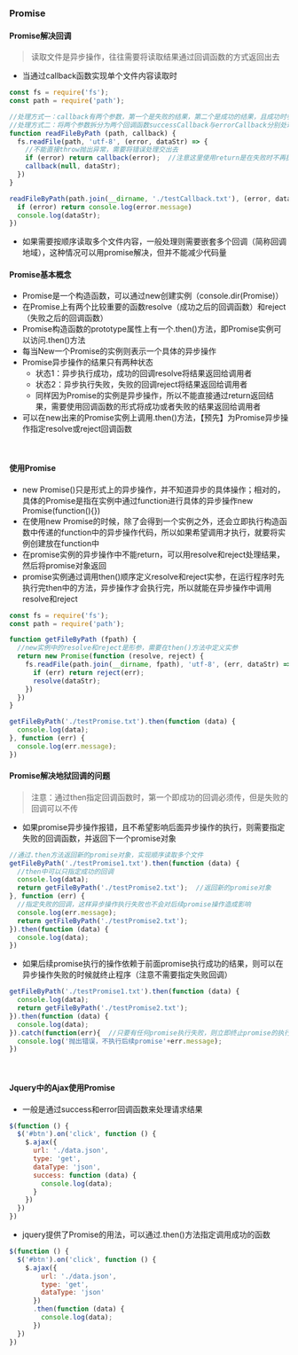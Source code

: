 ### Promise

#### Promise解决回调
> 读取文件是异步操作，往往需要将读取结果通过回调函数的方式返回出去

- 当通过callback函数实现单个文件内容读取时

```js
const fs = require('fs');
const path = require('path');

//处理方式一：callback有两个参数，第一个是失败的结果，第二个是成功的结果，且成功时参数一位null，失败时参数二维undefined
//处理方式二：将两个参数拆分为两个回调函数successCallback与errorCallback分别处理结果
function readFileByPath (path, callback) {
  fs.readFile(path, 'utf-8', (error, dataStr) => {
    //不能直接throw抛出异常，需要将错误处理交出去
    if (error) return callback(error);  //注意这里使用return是在失败时不再执行下面的代码
    callback(null, dataStr);
  })
}

readFileByPath(path.join(__dirname, './testCallback.txt'), (error, dataStr) => {
  if (error) return console.log(error.message)
  console.log(dataStr);
})
```
- 如果需要按顺序读取多个文件内容，一般处理则需要嵌套多个回调（简称回调地域），这种情况可以用promise解决，但并不能减少代码量

#### Promise基本概念
- Promise是一个构造函数，可以通过new创建实例（console.dir(Promise)）
- 在Promise上有两个比较重要的函数resolve（成功之后的回调函数）和reject（失败之后的回调函数）
- Promise构造函数的prototype属性上有一个.then()方法，即Promise实例可以访问.then()方法
- 每当New一个Promise的实例则表示一个具体的异步操作
- Promise异步操作的结果只有两种状态
  + 状态1：异步执行成功，成功的回调resolve将结果返回给调用者
  + 状态2：异步执行失败，失败的回调reject将结果返回给调用者
  + 同样因为Promise的实例是异步操作，所以不能直接通过return返回结果，需要使用回调函数的形式将成功或者失败的结果返回给调用者
- 可以在new出来的Promise实例上调用.then()方法，【预先】为Promise异步操作指定resolve或reject回调函数

</br>

#### 使用Promise
- new Promise()只是形式上的异步操作，并不知道异步的具体操作；相对的，具体的Promise是指在实例中通过function进行具体的异步操作new Promise(function(){})
- 在使用new Promise的时候，除了会得到一个实例之外，还会立即执行构造函数中传递的function中的异步操作代码，所以如果希望调用才执行，就要将实例创建放在function中
- 在promise实例的异步操作中不能return，可以用resolve和reject处理结果，然后将promise对象返回
- promise实例通过调用then()顺序定义resolve和reject实参，在运行程序时先执行完then中的方法，异步操作才会执行完，所以就能在异步操作中调用resolve和reject

```js
const fs = require('fs');
const path = require('path');

function getFileByPath (fpath) {
  //new实例中的resolve和reject是形参，需要在then()方法中定义实参
  return new Promise(function (resolve, reject) {
    fs.readFile(path.join(__dirname, fpath), 'utf-8', (err, dataStr) => {
      if (err) return reject(err);
      resolve(dataStr);
    })
  })
}

getFileByPath('./testPromise.txt').then(function (data) {
  console.log(data);
}, function (err) {
  console.log(err.message);
})
```

#### Promise解决地狱回调的问题
> 注意：通过then指定回调函数时，第一个即成功的回调必须传，但是失败的回调可以不传

- 如果promise异步操作报错，且不希望影响后面异步操作的执行，则需要指定失败的回调函数，并返回下一个promise对象

```js
//通过.then方法返回新的promise对象，实现顺序读取多个文件
getFileByPath('./testPromise1.txt').then(function (data) {
  //then中可以只指定成功的回调
  console.log(data);
  return getFileByPath('./testPromise2.txt');  //返回新的promise对象
}, function (err) {
  //指定失败的回调，这样异步操作执行失败也不会对后续promise操作造成影响
  console.log(err.message);
  return getFileByPath('./testPromise2.txt');
}).then(function (data) {
  console.log(data);
})
```

- 如果后续promise执行的操作依赖于前面promise执行成功的结果，则可以在异步操作失败的时候就终止程序（注意不需要指定失败回调）

```js
getFileByPath('./testPromise1.txt').then(function (data) {
  console.log(data);
  return getFileByPath('./testPromise2.txt'); 
}).then(function (data) {
  console.log(data);
}).catch(function(err){  //只要有任何promise执行失败，则立即终止promise的执行并进入catch，处理抛出的错误
  console.log('抛出错误，不执行后续promise'+err.message);
})
```

</br>

#### Jquery中的Ajax使用Promise
- 一般是通过success和error回调函数来处理请求结果

```js
$(function () {
  $('#btn').on('click', function () {
    $.ajax({
      url: './data.json',
      type: 'get',
      dataType: 'json',
      success: function (data) {
        console.log(data);
      }
    })
  })
})
```
- jquery提供了Promise的用法，可以通过.then()方法指定调用成功的函数

```js
$(function () {
  $('#btn').on('click', function () {
    $.ajax({
        url: './data.json',
        type: 'get',
        dataType: 'json'
      })
      .then(function (data) {
        console.log(data);
      })
  })
})
```